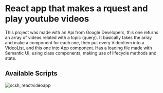 # React app that makes a rquest and play youtube videos

This project was made with an Api from Google Developers, this one returns an array of videos related with a topic (query).
It basically takes the array and make a component for each one, then put every VideoItem into a VideoList, and this one into App component.
Has a loading file made with Semantic UI, using class components, making use of lifecycle methods and state.

## Available Scripts

![scsh_reactvideoapp](https://user-images.githubusercontent.com/88792194/154122715-a53f1fd4-9846-4e1e-9d2a-6cd9fe83fbc3.png)

